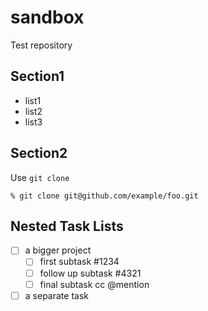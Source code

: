 # sandbox

Test repository

## Section1

* list1
* list2
* list3

## Section2

Use `git clone`

    % git clone git@github.com/example/foo.git


## Nested Task Lists

- [ ] a bigger project
  - [ ] first subtask #1234
  - [ ] follow up subtask #4321
  - [ ] final subtask cc @mention
- [ ] a separate task
